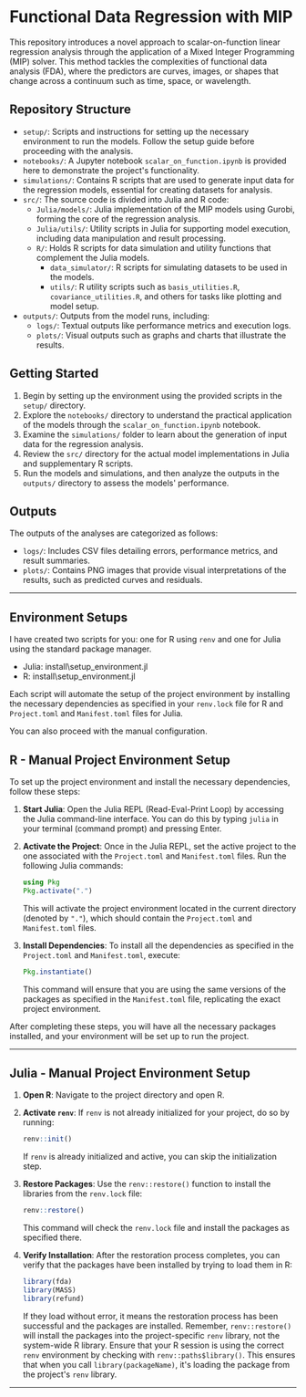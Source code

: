 # Functional Data Regression with MIP
This repository introduces a novel approach to scalar-on-function linear regression analysis through the application of a Mixed Integer Programming (MIP) solver. This method tackles the complexities of functional data analysis (FDA), where the predictors are curves, images, or shapes that change across a continuum such as time, space, or wavelength.



## Repository Structure

- `setup/`: Scripts and instructions for setting up the necessary environment to run the models. Follow the setup guide before proceeding with the analysis.
- `notebooks/`: A Jupyter notebook `scalar_on_function.ipynb` is provided here to demonstrate the project's functionality.
- `simulations/`: Contains R scripts that are used to generate input data for the regression models, essential for creating datasets for analysis.
- `src/`: The source code is divided into Julia and R code:
  - `Julia/models/`: Julia implementation of the MIP models using Gurobi, forming the core of the regression analysis.
  - `Julia/utils/`: Utility scripts in Julia for supporting model execution, including data manipulation and result processing.
  - `R/`: Holds R scripts for data simulation and utility functions that complement the Julia models.
    - `data_simulator/`: R scripts for simulating datasets to be used in the models.
    - `utils/`: R utility scripts such as `basis_utilities.R`, `covariance_utilities.R`, and others for tasks like plotting and model setup.
- `outputs/`: Outputs from the model runs, including:
  - `logs/`: Textual outputs like performance metrics and execution logs.
  - `plots/`: Visual outputs such as graphs and charts that illustrate the results.

## Getting Started

1. Begin by setting up the environment using the provided scripts in the `setup/` directory.
2. Explore the `notebooks/` directory to understand the practical application of the models through the `scalar_on_function.ipynb` notebook.
3. Examine the `simulations/` folder to learn about the generation of input data for the regression analysis.
4. Review the `src/` directory for the actual model implementations in Julia and supplementary R scripts.
5. Run the models and simulations, and then analyze the outputs in the `outputs/` directory to assess the models' performance.

## Outputs

The outputs of the analyses are categorized as follows:

- `logs/`: Includes CSV files detailing errors, performance metrics, and result summaries.
- `plots/`: Contains PNG images that provide visual interpretations of the results, such as predicted curves and residuals.



---
##  Environment Setups

I have created two scripts for you: one for R using `renv` and one for Julia using the standard package manager.

- Julia: install\setup_environment.jl
- R: install\setup_environment.jl

Each script will automate the setup of the project environment by installing the necessary dependencies as specified in your `renv.lock` file for R and `Project.toml` and `Manifest.toml` files for Julia.

You can also proceed with the manual configuration.

## R - Manual Project Environment Setup 


To set up the project environment and install the necessary dependencies, follow these steps:

1. **Start Julia**: Open the Julia REPL (Read-Eval-Print Loop) by accessing the Julia command-line interface. You can do this by typing `julia` in your terminal (command prompt) and pressing Enter.

2. **Activate the Project**: Once in the Julia REPL, set the active project to the one associated with the `Project.toml` and `Manifest.toml` files. Run the following Julia commands:

   ```julia
   using Pkg
   Pkg.activate(".")
   ```

   This will activate the project environment located in the current directory (denoted by `"."`), which should contain the `Project.toml` and `Manifest.toml` files.

3. **Install Dependencies**: To install all the dependencies as specified in the `Project.toml` and `Manifest.toml`, execute:

   ```julia
   Pkg.instantiate()
   ```

   This command will ensure that you are using the same versions of the packages as specified in the `Manifest.toml` file, replicating the exact project environment.

After completing these steps, you will have all the necessary packages installed, and your environment will be set up to run the project.

---


## Julia - Manual Project Environment Setup 

1. **Open R**: Navigate to the project directory and open R.

2. **Activate `renv`**: If `renv` is not already initialized for your project, do so by running:

    ```R
    renv::init()
    ```

    If `renv` is already initialized and active, you can skip the initialization step.

3. **Restore Packages**: Use the `renv::restore()` function to install the libraries from the `renv.lock` file:

    ```R
    renv::restore()
    ```

    This command will check the `renv.lock` file and install the packages as specified there.

4. **Verify Installation**: After the restoration process completes, you can verify that the packages have been installed by trying to load them in R:

    ```R
    library(fda)
    library(MASS)
    library(refund)
    ```

    If they load without error, it means the restoration process has been successful and the packages are installed.
    Remember, `renv::restore()` will install the packages into the project-specific `renv` library, not the system-wide R library. Ensure that your R session is using the correct `renv` environment by checking with `renv::paths$library()`. This ensures that when you call `library(packageName)`, it's loading the package from the project's `renv` library.
---
